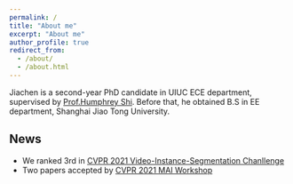 ```yaml
---
permalink: /
title: "About me"
excerpt: "About me"
author_profile: true
redirect_from: 
  - /about/
  - /about.html
---
```


Jiachen is a second-year PhD candidate in UIUC ECE department, supervised by [Prof.Humphrey Shi](https://www.honghuishi.com/). Before that, he obtained B.S in EE department, Shanghai Jiao Tong University. 

News
------
* We ranked 3rd in [CVPR 2021 Video-Instance-Segmentation Chanllenge](https://youtube-vos.org/challenge/2021/)
* Two papers accepted by [CVPR 2021 MAI Workshop](https://ai-benchmark.com/workshops/mai/2021/)
